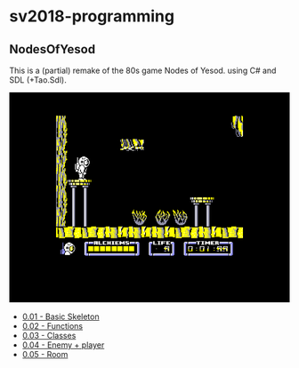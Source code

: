 # sv2018-programming

## NodesOfYesod 

This is a (partial) remake of the 80s game Nodes of Yesod. using C# and
SDL (+Tao.Sdl).

![](nodes_original.png)

* [0.01 - Basic Skeleton](nodes001.md)
* [0.02 - Functions](nodes002.md)
* [0.03 - Classes](nodes003.md)
* [0.04 - Enemy + player](nodes004.md)
* [0.05 - Room](nodes005.md)

